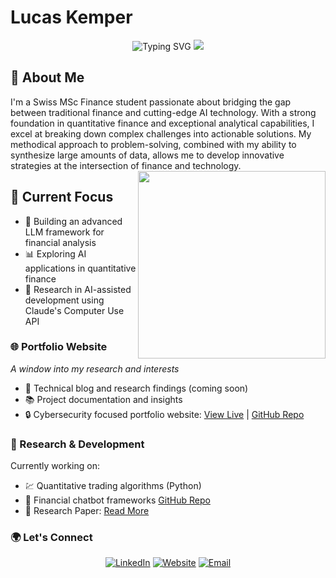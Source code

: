 # Lucas Kemper



<div align="center">
  <img src="https://readme-typing-svg.herokuapp.com?font=JetBrains+Mono&size=28&duration=3000&pause=1000&color=A177FE&center=true&vCenter=true&width=435&lines=Quantitative+Finance+%2B+AI;MSc+Finance+Student;Building+the+Future+of+FinTech" alt="Typing SVG" />
  <img src="https://capsule-render.vercel.app/api?type=waving&color=0:A177FE,100:8E5FFE&height=120&section=header&text=Finance%20×%20AI%20Innovation&fontSize=42&fontColor=ffffff&animation=fadeIn"/>
</div>

## 👋 About Me
I'm a Swiss MSc Finance student passionate about bridging the gap between traditional finance and cutting-edge AI technology. With a strong foundation in quantitative finance and exceptional analytical capabilities, I excel at breaking down complex challenges into actionable solutions. My methodical approach to problem-solving, combined with my ability to synthesize large amounts of data, allows me to develop innovative strategies at the intersection of finance and technology.
<img align="right" src="https://raw.githubusercontent.com/rajput2107/rajput2107/master/Assets/Developer.gif" width="300" />
## 🎯 Current Focus



- 🤖 Building an advanced LLM framework for financial analysis
- 📊 Exploring AI applications in quantitative finance
- 🔬 Research in AI-assisted development using Claude's Computer Use API

### 🌐 Portfolio Website
*A window into my research and interests*
- 📝 Technical blog and research findings (coming soon)
- 📚 Project documentation and insights
- 🔒 Cybersecurity focused portfolio website: [View Live](https://www.lucaskemper.com) | [GitHub Repo](https://github.com/lucaskemper/portfolio-website)

### 🔬 Research & Development
Currently working on:
- 💹 Quantitative trading algorithms (Python) 
- 🤝 Financial chatbot frameworks [GitHub Repo](https://github.com/lucaskemper/llm-finance-analysis-project)
- 🔬 Research Paper: [Read More](https://www.lucaskemper.com/papers)

### 🌍 Let's Connect

<div align="center">
  
[![LinkedIn](https://img.shields.io/badge/LinkedIn-0077B5?style=for-the-badge&logo=linkedin&logoColor=white&style=plastic)](https://linkedin.com/in/lucas-kemper)
[![Website](https://img.shields.io/badge/Portfolio-A177FE?style=for-the-badge&logo=About.me&logoColor=white&style=plastic)](https://www.lucaskemper.com)
[![Email](https://img.shields.io/badge/Email-D14836?style=for-the-badge&logo=gmail&logoColor=white&style=plastic)](mailto:contact@lucaskemper.com)

</div>
